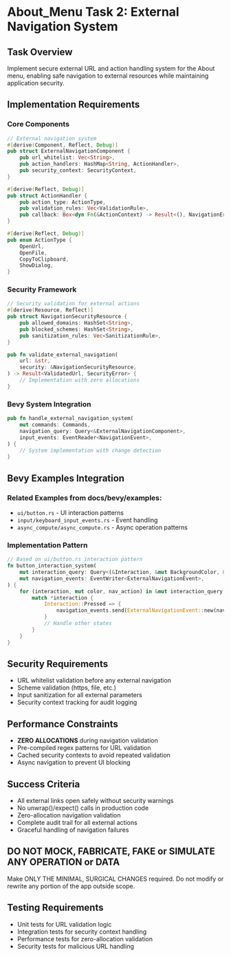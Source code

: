 # About_Menu Task 2: External Navigation System

## Task Overview
Implement secure external URL and action handling system for the About menu, enabling safe navigation to external resources while maintaining application security.

## Implementation Requirements

### Core Components
```rust
// External navigation system
#[derive(Component, Reflect, Debug)]
pub struct ExternalNavigationComponent {
    pub url_whitelist: Vec<String>,
    pub action_handlers: HashMap<String, ActionHandler>,
    pub security_context: SecurityContext,
}

#[derive(Reflect, Debug)]
pub struct ActionHandler {
    pub action_type: ActionType,
    pub validation_rules: Vec<ValidationRule>,
    pub callback: Box<dyn Fn(&ActionContext) -> Result<(), NavigationError>>,
}

#[derive(Reflect, Debug)]
pub enum ActionType {
    OpenUrl,
    OpenFile,
    CopyToClipboard,
    ShowDialog,
}
```

### Security Framework
```rust
// Security validation for external actions
#[derive(Resource, Reflect)]
pub struct NavigationSecurityResource {
    pub allowed_domains: HashSet<String>,
    pub blocked_schemes: HashSet<String>,
    pub sanitization_rules: Vec<SanitizationRule>,
}

pub fn validate_external_navigation(
    url: &str,
    security: &NavigationSecurityResource,
) -> Result<ValidatedUrl, SecurityError> {
    // Implementation with zero allocations
}
```

### Bevy System Integration
```rust
pub fn handle_external_navigation_system(
    mut commands: Commands,
    navigation_query: Query<&ExternalNavigationComponent>,
    input_events: EventReader<NavigationEvent>,
) {
    // System implementation with change detection
}
```

## Bevy Examples Integration

### Related Examples from docs/bevy/examples:
- `ui/button.rs` - UI interaction patterns
- `input/keyboard_input_events.rs` - Event handling
- `async_compute/async_compute.rs` - Async operation patterns

### Implementation Pattern
```rust
// Based on ui/button.rs interaction pattern
fn button_interaction_system(
    mut interaction_query: Query<(&Interaction, &mut BackgroundColor, &NavigationAction)>,
    mut navigation_events: EventWriter<ExternalNavigationEvent>,
) {
    for (interaction, mut color, nav_action) in &mut interaction_query {
        match *interaction {
            Interaction::Pressed => {
                navigation_events.send(ExternalNavigationEvent::new(nav_action.clone()));
            }
            // Handle other states
        }
    }
}
```

## Security Requirements
- URL whitelist validation before any external navigation
- Scheme validation (https, file, etc.)
- Input sanitization for all external parameters
- Security context tracking for audit logging

## Performance Constraints
- **ZERO ALLOCATIONS** during navigation validation
- Pre-compiled regex patterns for URL validation
- Cached security contexts to avoid repeated validation
- Async navigation to prevent UI blocking

## Success Criteria
- All external links open safely without security warnings
- No unwrap()/expect() calls in production code
- Zero-allocation navigation validation
- Complete audit trail for all external actions
- Graceful handling of navigation failures

## DO NOT MOCK, FABRICATE, FAKE or SIMULATE ANY OPERATION or DATA
Make ONLY THE MINIMAL, SURGICAL CHANGES required. Do not modify or rewrite any portion of the app outside scope.

## Testing Requirements
- Unit tests for URL validation logic
- Integration tests for security context handling
- Performance tests for zero-allocation validation
- Security tests for malicious URL handling